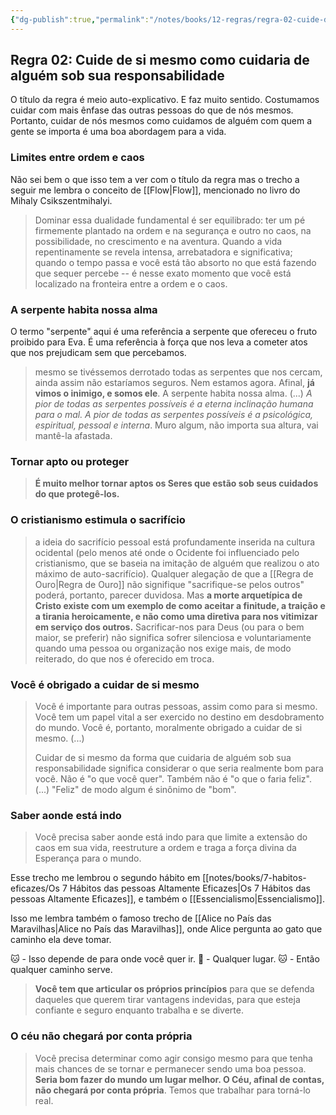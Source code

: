 ```yaml
---
{"dg-publish":true,"permalink":"/notes/books/12-regras/regra-02-cuide-de-si-mesmo-como-cuidaria-de-alguem-sob-sua-responsabilidade/","dgHomeLink":true,"dgPassFrontmatter":false,"dgShowBacklinks":true,"dgShowLocalGraph":true}
---
```


## Regra 02: Cuide de si mesmo como cuidaria de alguém sob sua responsabilidade

O título da regra é meio auto-explicativo. E faz muito sentido. Costumamos cuidar com mais ênfase das outras pessoas do que de nós mesmos. Portanto, cuidar de nós mesmos como cuidamos de alguém com quem a gente se importa é uma boa abordagem para a vida.

### Limites entre ordem e caos

Não sei bem o que isso tem a ver com o título da regra mas o trecho a seguir me lembra o conceito de [[Flow|Flow]], mencionado no livro do Mihaly Csikszentmihalyi.

> Dominar essa dualidade fundamental é ser equilibrado: ter um pé firmemente plantado na ordem e na segurança e outro no caos, na possibilidade, no crescimento e na aventura. Quando a vida repentinamente se revela intensa, arrebatadora e significativa; quando o tempo passa e você está tão absorto no que está fazendo que sequer percebe -- é nesse exato momento que você está localizado na fronteira entre a ordem e o caos.

### A serpente habita nossa alma

O termo "serpente" aqui é uma referência a serpente que ofereceu o fruto proibido para Eva. É uma referência à força que nos leva a cometer atos que nos prejudicam sem que percebamos.

> mesmo se tivéssemos derrotado todas as serpentes  que nos cercam, ainda assim não estaríamos seguros. Nem estamos agora. Afinal, **já vimos o inimigo, e somos ele**. A serpente habita nossa alma. (...)
> *A pior de todas as serpentes possíveis é a eterna inclinação humana para o mal. A pior de todas as serpentes possíveis é a psicológica, espiritual, pessoal e interna*. Muro algum, não importa sua altura, vai mantê-la afastada.

### Tornar apto ou proteger

> **É muito melhor tornar aptos os Seres que estão sob seus cuidados do que protegê-los.**


### O cristianismo estimula o sacrifício

> a ideia do sacrifício pessoal está profundamente inserida na cultura ocidental (pelo menos até onde o Ocidente foi influenciado pelo cristianismo, que se baseia na imitação de alguém que realizou o ato máximo de auto-sacrifício). Qualquer alegação de que a [[Regra de Ouro|Regra de Ouro]] não signifique "sacrifique-se pelos outros" poderá, portanto, parecer duvidosa. Mas **a morte arquetípica de Cristo existe com um exemplo de como aceitar a finitude, a traição e a tirania heroicamente, e não como uma diretiva para nos vitimizar em serviço dos outros.** Sacrificar-nos para Deus (ou para o bem maior, se preferir) não significa sofrer silenciosa e voluntariamente quando uma pessoa ou organização nos exige mais, de modo reiterado, do que nos é oferecido em troca.


### Você é obrigado a cuidar de si mesmo

> Você é importante para outras pessoas, assim como para si mesmo. Você tem um papel vital a ser exercido no destino em desdobramento do mundo. Você é, portanto, moralmente obrigado a cuidar de si mesmo. (...)
> 
> Cuidar de si mesmo da forma que cuidaria de alguém sob sua responsabilidade significa considerar o que seria realmente bom para você. Não é "o que você quer". Também não é "o que o faria feliz". (...) "Feliz" de modo algum é sinônimo de "bom".


### Saber aonde está indo

> Você precisa saber aonde está indo para que limite a extensão do caos em sua vida, reestruture a ordem e traga a força divina da Esperança para o mundo.

Esse trecho me lembrou o segundo hábito em [[notes/books/7-habitos-eficazes/Os 7 Hábitos das pessoas Altamente Eficazes|Os 7 Hábitos das pessoas Altamente Eficazes]], e também o [[Essencialismo|Essencialismo]].

Isso me lembra também o famoso trecho de [[Alice no País das Maravilhas|Alice no País das Maravilhas]], onde Alice pergunta ao gato que caminho ela deve tomar.

🐱 - Isso depende de para onde você quer ir.
👧 - Qualquer lugar.
🐱 - Então qualquer caminho serve.

> **Você tem que articular os próprios princípios** para que se defenda daqueles que querem tirar vantagens indevidas, para que esteja confiante e seguro enquanto trabalha e se diverte.

### O céu não chegará por conta própria

> Você precisa determinar como agir consigo mesmo para que tenha mais chances de se tornar e permanecer sendo uma boa pessoa. **Seria bom fazer do mundo um lugar melhor. O Céu, afinal de contas, não chegará por conta própria**. Temos que trabalhar para torná-lo real.

